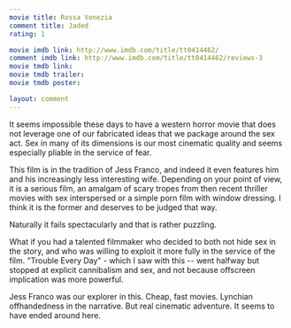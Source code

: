 ```yaml
---
movie title: Rossa Venezia
comment title: Jaded
rating: 1

movie imdb link: http://www.imdb.com/title/tt0414462/
comment imdb link: http://www.imdb.com/title/tt0414462/reviews-3
movie tmdb link: 
movie tmdb trailer: 
movie tmdb poster: 

layout: comment
---
```


It seems impossible these days to have a western horror movie that does not leverage one of our fabricated ideas that we package around the sex act. Sex in many of its dimensions is our most cinematic quality and seems especially pliable in the service of fear.

This film is in the tradition of Jess Franco, and indeed it even features him and his increasingly less interesting wife. Depending on your point of view, it is a serious film, an amalgam of scary tropes from then recent thriller movies with sex interspersed or a simple porn film with window dressing. I think it is the former and deserves to be judged that way.

Naturally it fails spectacularly and that is rather puzzling. 

What if you had a talented filmmaker who decided to both not hide sex in the story, and who was willing to exploit it more fully in the service of the film. "Trouble Every Day" - which I saw with this -- went halfway but stopped at explicit cannibalism and sex, and not because offscreen implication was more powerful. 

Jess Franco was our explorer in this. Cheap, fast movies. Lynchian offhandedness in the narrative. But real cinematic adventure. It seems to have ended around here.